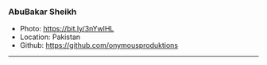 ### AbuBakar Sheikh

- Photo: https://bit.ly/3nYwlHL
- Location: Pakistan
- Github: https://github.com/onymousproduktions

***